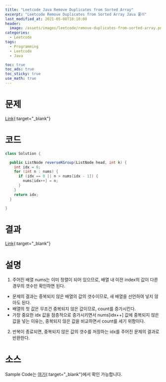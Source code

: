 ```yaml
---
title: "Leetcode Java Remove Duplicates from Sorted Array"
excerpt: "Leetcode Remove Duplicates from Sorted Array Java 풀이"
last_modified_at: 2021-05-08T18:10:00
header:
  image: /assets/images/leetcode/remove-duplicates-from-sorted-array.png
categories:
  - Leetcode
tags:
  - Programming
  - Leetcode
  - Java

toc: true
toc_ads: true
toc_sticky: true
use_math: true
---
```

# 문제
[Link](https://leetcode.com/problems/reverse-nodes-in-k-group/){:target="_blank"}

# 코드
```java
class Solution {

  public ListNode reverseKGroup(ListNode head, int k) {
    int idx = 0;
    for (int n : nums) {
      if (idx == 0 || n > nums[idx - 1]) {
        nums[idx++] = n;
      }
    }
    return idx;
  }

}
```

# 결과
[Link](https://leetcode.com/submissions/detail/490416459/){:target="_blank"}

# 설명
1. 주어진 배열 nums는 이미 정렬이 되어 있으므로, 배열 내 이전 index의 값이 다른 경우의 갯수만 확인하면 된다.
  - 문제의 결과는 중복되지 않은 배열의 값의 갯수이므로, 새 배열을 선언하여 넣지 않아도 된다.
  - 배열의 첫 값은 무조건 중복되지 않은 값이므로, count를 증가시킨다.
  - 가장 중요한 idx 값을 점층적으로 증가시키면서 nums[idx++] 값에 중복되지 않은 값을 넣는 이유는, 중복되지 않은 값을 비교하면서 count를 세기 위함이다.

2. 반복이 종료되면, 중복되지 않은 값의 갯수를 저장하는 idx를 주어진 문제의 결과로 반환한다.

# 소스
Sample Code는 [여기](https://github.com/GracefulSoul/leetcode/blob/master/src/main/java/gracefulsoul/problems/RemoveDuplicatesfromSortedArray.java){:target="_blank"}에서 확인 가능합니다.